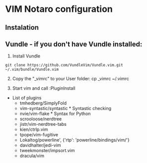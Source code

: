 # VIM Notaro configuration

## Instalation

## Vundle - if you don't have Vundle installed:

1. Install Vundle
```
git clone https://github.com/VundleVim/Vundle.vim.git ~/.vim/bundle/Vundle.vim
```

2. Copy the "_vimrc" to your User folder: cp _vimrc ~/.vimrc

3. Start vim and call :PluginInstall

- List of plugins
    - tmhedberg/SimplyFold
    - vim-syntastic/syntastic * Syntastic checking
    - nvie/vim-flake * Syntax for Python
    - scrooloose/nerdtree
    - jistr/vim-nerdtree-tabs
    - kien/ctrlp.vim
    - tpope/vim-fugitive
    - Lokaltog/powerline', {'rtp': 'powerline/bindings/vim/'}
    - davidhalter/jedi-vim
    - tweekmonster/impsort.vim
    - dracula/vim
